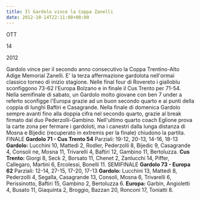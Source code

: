 ```yaml
---
title: Il Gardolo vince la Coppa Zanelli
date: 2012-10-14T22:11:08+00:00
---
```

OTT

14

2012

Gardolo vince per il secondo anno consecutivo la Coppa Trentino-Alto Adige Memorial Zanelli. E' la terza affermazione gardolota nell'ormai classico torneo di inizio stagione. Nelle final four di Rovereto i gialloblu sconfiggono 73-62 l'Europa Bolzano e in finale il Cus Trento per 71-54. Nella semifinale di sabato, un Gardolo molto giovane con ben 7 under a referto sconfigge l'Europa grazie ad un buon secondo quarto e ai punti della coppia di lunghi Baftiri e Casagrande. Nella finale di domenica Gardolo sempre avanti fino alla doppia cifra nel secondo quarto, grazie al break firmato dal duo Pederzolli-Gambino. Nell'ultimo quarto coach Eglione prova la carte zona per fermare i gardoloti, ma i canestri dalla lunga distanza di Mosna e Bijedic (recuperato in extremis per la finale) chiudono la partita. FINALE **Gardolo 71 - Cus Trento 54** Parziali: 19-12, 20-13, 14-16, 18-13 **Gardolo:** Lucchini 10, Mattedi 2, Rodler, Pederzolli 8, Bijedic 9, Casagrande 4, Consoli ne, Mosna 11, Trivarelli 4, Baftiri 12, Gambino 11, Bertoluzza. **Cus Trento:** Giorgi 8, Seck 2, Borsato 11, Chenet 2, Zanlucchi 14, Piffer, Callegaro, Martini 6, Ercolessi, Bonelli 11. SEMIFINALE **Gardolo 73 - Europa 62** Parziali: 12-14, 27-15, 17-20, 17-13 **Gardolo:** Lucchini 13, Mattedi 8, Pederzolli 4, Segalla, Casagrande 13, Consoli, Mosna 6, Trivarelli 6, Perissinotto, Baftiri 15, Gambino 2, Bertoluzza 6. **Europa:** Garbin, Angioletti 4, Busato 11, Giaquinta 2, Broggio, Bazzan 20, Ronconi 17, Toniatti 8.